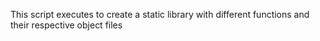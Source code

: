 This script executes to create a static library with different functions and their respective object files
